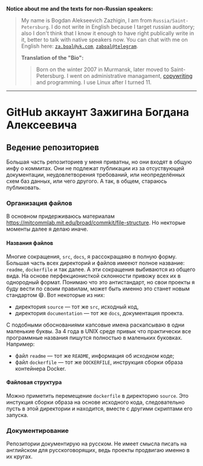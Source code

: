 <!-- Текст для иностранцев, так как сайт GitHub международен, но все остальные тексты на русском -->
**Notice about me and the texts for non-Russian speakers:**

> My name is Bogdan Alekseevich Zazhigin, I am from `Russia/Saint-Petersburg`. I do not write in English because I target russian auditory; also I don't think that I know it enough to have right publically write in it, better to talk with native speakers now. You can chat with me on English here: [`za.boal@vk.com`](mailto://za.boal@vk.com), [`zaboal@telegram`](https://t.me/zaboal).
>
> **Translation of the "Bio":**
> > Born on the winter 2007 in Murmansk, later moved to Saint-Petersburg. I went on administrative managament, [copywriting](https://en.wikipedia.org/wiki/Copywriting) and programming. I use Linux after I turned 11.

---


# GitHub аккаунт Зажигина Богдана Алексеевича


## Ведение репозиториев

Большая часть репозиториев у меня приватны, но они входят в общую инфу о коммитах. Они не подлежат публикации из за отсуствующей документации, неудовлетворения требований, или неопределённых схем баз данных, или чего другого. А так, в общем, стараюсь публиковать.


### Организация файлов

В основном придерживаюсь материалам https://mitcommlab.mit.edu/broad/commkit/file-structure. Но некторые моменты далее я делаю иначе.


#### Названия файлов

Многие сокращения, `src`, `docs`, я рассокращаяю в полную форму. Большая часть всех директорий и файлов имееют полное название: `readme`, `dockerfile` и так далее. А эти сокращения выбиваются из общего вида. На основе перфекционисткой склонности привожу всех их в однородный формат. Понимаю что это антистандарт, но свои проекты я буду вести по своим правилам, может быть именно это станет новым стандартом 😄. Вот некоторые из них:

- директория `source` — тот же `src`, исходный код,
- директория `documentation` — тот же `docs`, документация проекта.

С подобными обоснованиями капсовые имена раскапсываю в одни маленькие буквы. За 4 года в UNIX среде привык что практически все программные названия пишутся полностью в маленьких буковках. Например:

- файл `readme` — тот же `README`, информация об исходном коде;
- файл `dockerfile` — тот же `DOCKERFILE`, инструкция сборки образа контейнера Docker.


#### Файловая структура

Можно приметить перемещение `dockerfile` в директорию `source`. Это инстукция сборки образа на основе исходного кода, следовательно пусть в этой директории и находится, вместе с другими скриптами его запуска.

### Документирование

Репозитории документирую на русском. Не имеет смысла писать на английском для русскоговорящих, ведь проекты продвигаю именно в их кругах.